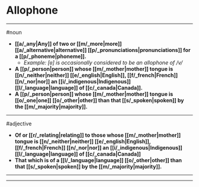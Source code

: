 # Allophone
---
#noun
- **[[a/_any|Any]] of two or [[m/_more|more]] [[a/_alternative|alternative]] [[p/_pronunciations|pronunciations]] for a [[p/_phoneme|phoneme]].**
	- _Example: [ʋ] is occasionally considered to be an allophone of /v/_
- **A [[p/_person|person]] whose [[m/_mother|mother]] tongue is [[n/_neither|neither]] [[e/_english|English]], [[f/_french|French]] [[n/_nor|nor]] an [[i/_indigenous|Indigenous]] [[l/_language|language]] of [[c/_canada|Canada]].**
- **A [[p/_person|person]] whose [[m/_mother|mother]] tongue is [[o/_one|one]] [[o/_other|other]] than that [[s/_spoken|spoken]] by the [[m/_majority|majority]].**
---
#adjective
- **Of or [[r/_relating|relating]] to those whose [[m/_mother|mother]] tongue is [[n/_neither|neither]] [[e/_english|English]], [[f/_french|French]] [[n/_nor|nor]] an [[i/_indigenous|Indigenous]] [[l/_language|language]] of [[c/_canada|Canada]]**
- **That which is of a [[l/_language|language]] [[o/_other|other]] than that [[s/_spoken|spoken]] by the [[m/_majority|majority]].**
---
---

